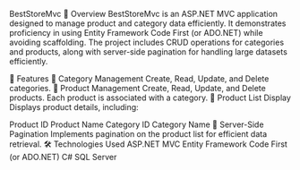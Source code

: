 BestStoreMvc
🛒 Overview
BestStoreMvc is an ASP.NET MVC application designed to manage product and category data efficiently. It demonstrates proficiency in using Entity Framework Code First (or ADO.NET) while avoiding scaffolding. The project includes CRUD operations for categories and products, along with server-side pagination for handling large datasets efficiently.

🚀 Features
🔹 Category Management
Create, Read, Update, and Delete categories.
🔹 Product Management
Create, Read, Update, and Delete products.
Each product is associated with a category.
🔹 Product List Display
Displays product details, including:

Product ID
Product Name
Category ID
Category Name
🔹 Server-Side Pagination
Implements pagination on the product list for efficient data retrieval.
🛠 Technologies Used
ASP.NET MVC
Entity Framework Code First (or ADO.NET)
C#
SQL Server
